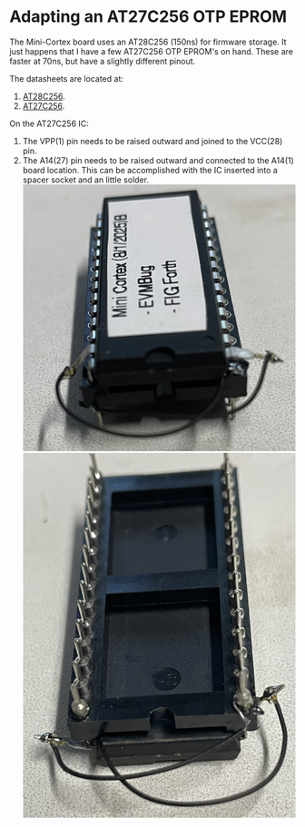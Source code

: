 # Adapting an AT27C256 OTP EPROM #

The Mini-Cortex board uses an AT28C256 (150ns) for firmware storage. 
It just happens that I have a few AT27C256 OTP EPROM's on hand.
These are faster at 70ns, but have a slightly different  pinout.

The datasheets are located at:
1. [AT28C256](https://ww1.microchip.com/downloads/en/DeviceDoc/doc0006.pdf).
2. [AT27C256](https://ww1.microchip.com/downloads/en/DeviceDoc/doc0014.pdf).

On the AT27C256 IC:
1. The VPP(1) pin needs to be raised outward and joined to the VCC(28) pin. 
2. The A14(27) pin needs to be raised outward and connected to the A14(1) board location.
This can be accomplished with the IC inserted into a spacer socket and an little solder.
![AT27C256 Top](/AT27C256%20top.jpeg)
![AT27C256 Bottom](AT27C256%20bottom.jpeg)
